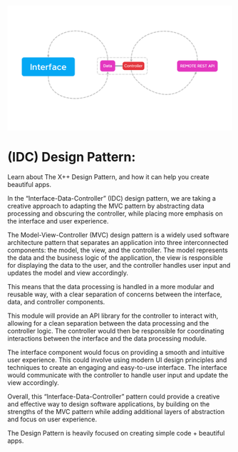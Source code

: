 ![yt-promt ScreenShot](DIAGRAMS/IDC_Design_Pattern.png "Iterface-Data-Controller")

# (IDC) Design Pattern:

Learn about The X++ Design Pattern, and how it can help you create beautiful apps.

In the “Interface-Data-Controller” (IDC) design pattern, we are taking a creative approach to adapting the MVC pattern by abstracting data processing and obscuring the controller, while placing more emphasis on the interface and user experience.

The Model-View-Controller (MVC) design pattern is a widely used software architecture pattern that separates an application into three interconnected components: the model, the view, and the controller. The model represents the data and the business logic of the application, the view is responsible for displaying the data to the user, and the controller handles user input and updates the model and view accordingly.

This means that the data processing is handled in a more modular and reusable way, with a clear separation of concerns between the interface, data, and controller components.

This module will provide an API library for the controller to interact with, allowing for a clean separation between the data processing and the controller logic. The controller would then be responsible for coordinating interactions between the interface and the data processing module.

The interface component would focus on providing a smooth and intuitive user experience. This could involve using modern UI design principles and techniques to create an engaging and easy-to-use interface. The interface would communicate with the controller to handle user input and update the view accordingly.

Overall, this “Interface-Data-Controller” pattern could provide a creative and effective way to design software applications, by building on the strengths of the MVC pattern while adding additional layers of abstraction and focus on user experience.

The Design Pattern is heavily focused on creating simple code + beautiful apps.